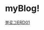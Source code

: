 # myBlog!
[블로그ERD01](https://user-images.githubusercontent.com/103009000/193528923-e1e5eece-e720-4710-9304-f6623a5d1a8c.png)
